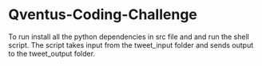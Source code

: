 # Qventus-Coding-Challenge

To run install all the python dependencies in src file and and run the shell script. 
The script takes input from the tweet_input folder and sends output to the tweet_output folder.
